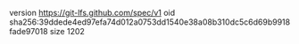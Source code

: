 version https://git-lfs.github.com/spec/v1
oid sha256:39ddede4ed97efa74d012a0753dd1540e38a08b310dc5c6d69b9918fade97018
size 1202
